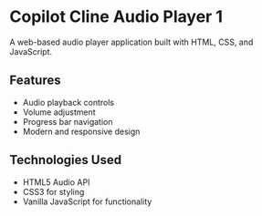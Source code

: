 # Copilot Cline Audio Player 1

A web-based audio player application built with HTML, CSS, and JavaScript.

## Features
- Audio playback controls
- Volume adjustment
- Progress bar navigation
- Modern and responsive design

## Technologies Used
- HTML5 Audio API
- CSS3 for styling
- Vanilla JavaScript for functionality
